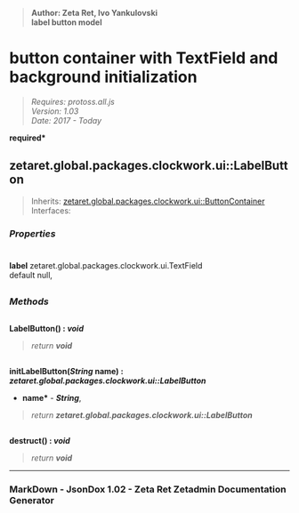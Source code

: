 > __Author: Zeta Ret, Ivo Yankulovski__  
> __label button model__  
# button container with TextField and background initialization  
> *Requires: protoss.all.js*  
> *Version: 1.03*  
> *Date: 2017 - Today*  

__required*__

## zetaret.global.packages.clockwork.ui::LabelButton  
> Inherits: [zetaret.global.packages.clockwork.ui::ButtonContainer](ButtonContainer.md)  
> Interfaces:   

### *Properties*  

#  
__label__ zetaret.global.packages.clockwork.ui.TextField  
default null,   


##  
### *Methods*  

##  
__LabelButton() : *void*__  
  
> *return __void__*  

##  
__initLabelButton(*String* name) : *zetaret.global.packages.clockwork.ui::LabelButton*__  
  
- __name*__ - __*String*__,   
> *return __zetaret.global.packages.clockwork.ui::LabelButton__*  

##  
__destruct() : *void*__  
  
> *return __void__*  

---  
### MarkDown - JsonDox 1.02 - Zeta Ret Zetadmin Documentation Generator
